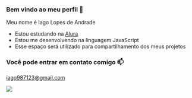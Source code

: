 ### Bem vindo ao meu perfil 💙

Meu nome é Iago Lopes de Andrade

- Estou estudando na [Alura](https://www.alura.com.br)
- Estou me desenvolvendo na linguagem JavaScript
- Esse espaço será utilizado para compartilhamento dos meus projetos
### Você pode entrar em contato comigo 📫

iago987123@gmail.com

![](https://media.tenor.com/C7opO0cRofAAAAAi/neirn-ml64.gif)


